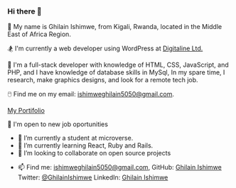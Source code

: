 ### Hi there 👋


<!-- **Ghilain/Ghilain** is a ✨ _special_ ✨ repository because its `README.md` (this file) appears on your GitHub profile. -->

<!-- Here are some ideas to get you started: -->

🌟 My name is Ghilain Ishimwe, from Kigali, Rwanda, located in the Middle East of Africa Region.

🏂 I'm currently a web developer using WordPress at [Digitaline Ltd.](https://digitaline.rw/) 

🔆 I'm a full-stack developer with knowledge of HTML, CSS, JavaScript, and PHP, and I have knowledge of database skills in MySql, In my spare time, I research, make graphics designs, and look for a remote tech job.


🖱️ Find me on my email: ishimweghilain5050@gmail.com. 

[My Portifolio](https://ghilain.github.io/mobile-version-skeleton/)

🏏 I'm open to new job oportunities 


 - 🔭 I’m currently a student at microverse.
- 🌱 I’m currently learning React, Ruby and Rails.
- 👯 I’m looking to collaborate on open source projects
<!-- - 💬 Ask me about ... -->
- 📫 Find me: 
       ishimweghilain5050@gmail.com,
       GitHub: [Ghilain Ishimwe](https://github.com/Ghilain)
       Twitter: [@GhilainIshimwe](https://twitter.com/GhilainIshimwe)
       LinkedIn: [Ghilain Ishimwe](https://www.linkedin.com/in/ghilain-ishimwe-067a5b1b4/)
<!-- - 😄 Pronouns: ... -->
<!-- - ⚡ Fun fact: ... -->
